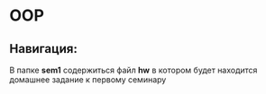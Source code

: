 # OOP
## Навигация:
В папке **sem1** содержиться файл **hw** в котором будет находится домашнее задание к первому семинару
